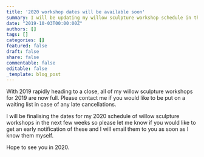 ```yaml
---
title: '2020 workshop dates will be available soon'
summary: I will be updating my willow sculpture workshop schedule in the next few weeks with 2020 dates.
date: "2019-10-03T00:00:00Z"
authors: []
tags: []
categories: []
featured: false
draft: false
share: false
commentable: false
editable: false
_template: blog_post
---
```


With 2019 rapidly heading to a close, all of my willow sculpture workshops for 2019 are now full. Please contact me if you would like to be put on a waiting list in case of any late cancellations.

I will be finalising the dates for my 2020 schedule of willow sculpture workshops in the next few weeks so please let me know if you would like to get an early notification of these and I will email them to you as soon as I know them myself.

Hope to see you in 2020.
